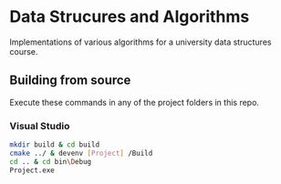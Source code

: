 # Data Strucures and Algorithms
Implementations of various algorithms for a university data structures course.

## Building from source
Execute these commands in any of the project folders in this repo.
### Visual Studio
```bash
mkdir build & cd build
cmake ../ & devenv [Project] /Build 
cd .. & cd bin\Debug
Project.exe
```
